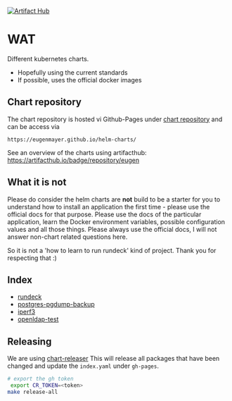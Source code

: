 [![Artifact Hub](https://img.shields.io/endpoint?url=https://artifacthub.io/badge/repository/eugen)](https://artifacthub.io/packages/search?repo=eugen)

# WAT

Different kubernetes charts.

- Hopefully using the current standards
- If possible, uses the official docker images

## Chart repository

The chart repository is hosted vi Github-Pages under [chart repository](https://github.com/EugenMayer/helm-charts/tree/gh-pages)
and can be access via

`https://eugenmayer.github.io/helm-charts/`

See an overview of the charts using artifacthub: https://artifacthub.io/badge/repository/eugen

## What it is not

Please do consider the helm charts are **not** build to be a starter for you to understand how to install an application the first time - please use the official docs for that purpose.
Please use the docs of the particular application, learn the Docker environment variables, possible configuration values and all those things.
Please always use the official docs, I will not answer non-chart related questions here.

So it is not a 'how to learn to run rundeck' kind of project. Thank you for respecting that :)

## Index

- [rundeck](charts/rundeck)
- [postgres-pgdump-backup](charts/postgres-pgdump-backup)
- [iperf3](charts/iperf3)
- [openldap-test](charts/openldap-test)

## Releasing

We are using [chart-releaser](https://github.com/helm/chart-releaser)
This will release all packages that have been changed and update the `index.yaml` under `gh-pages`.

```bash
# export the gh token
 export CR_TOKEN=<token>
make release-all
```
